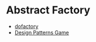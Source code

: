 # Abstract Factory

- [dofactory](https://github.com/stage-clear/Learning-javascript/blob/master/DesignPatterns/dofactory.com/abstract-factory.js)
- [Design Patterns Game](https://github.com/stage-clear/Learning-javascript/blob/master/DesignPatterns/designpatternsgame.com/abstract-factory.md)
